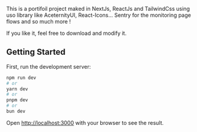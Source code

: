 This is a portifoil project maked in NextJs, ReactJs and TailwindCss using uso library like AceternityUI, React-Icons... Sentry for the monitoring page flows and so much more !

If you like it, feel free to download and modify it.

## Getting Started

First, run the development server:

```bash
npm run dev
# or
yarn dev
# or
pnpm dev
# or
bun dev
```

Open [http://localhost:3000](http://localhost:3000) with your browser to see the result.

